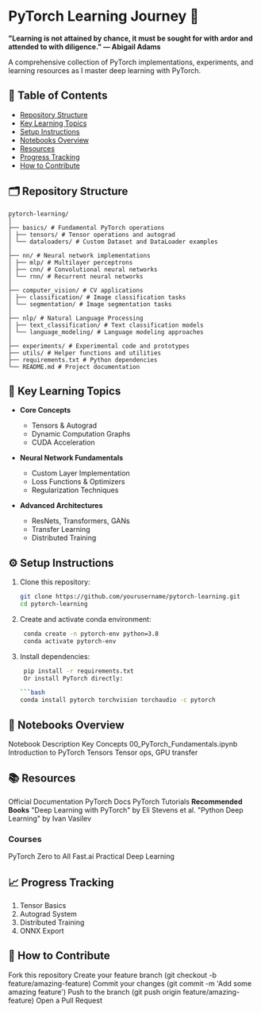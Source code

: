 # PyTorch Learning Journey 🚀

**"Learning is not attained by chance, it must be sought for with ardor and attended to with diligence." — Abigail Adams**

A comprehensive collection of PyTorch implementations, experiments, and learning resources as I master deep learning with PyTorch.

## 📌 Table of Contents
- [Repository Structure](#-repository-structure)
- [Key Learning Topics](#-key-learning-topics)
- [Setup Instructions](#-setup-instructions)
- [Notebooks Overview](#-notebooks-overview)
- [Resources](#-resources)
- [Progress Tracking](#-progress-tracking)
- [How to Contribute](#-how-to-contribute)

## 🗂 Repository Structure
```
pytorch-learning/
│
├── basics/ # Fundamental PyTorch operations
│ ├── tensors/ # Tensor operations and autograd
│ └── dataloaders/ # Custom Dataset and DataLoader examples
│
├── nn/ # Neural network implementations
│ ├── mlp/ # Multilayer perceptrons
│ ├── cnn/ # Convolutional neural networks
│ └── rnn/ # Recurrent neural networks
│
├── computer_vision/ # CV applications
│ ├── classification/ # Image classification tasks
│ └── segmentation/ # Image segmentation tasks
│
├── nlp/ # Natural Language Processing
│ ├── text_classification/ # Text classification models
│ └── language_modeling/ # Language modeling approaches
│
├── experiments/ # Experimental code and prototypes
├── utils/ # Helper functions and utilities
├── requirements.txt # Python dependencies
└── README.md # Project documentation
```

## 🎯 Key Learning Topics
- **Core Concepts**
  - Tensors & Autograd
  - Dynamic Computation Graphs
  - CUDA Acceleration

- **Neural Network Fundamentals**
  - Custom Layer Implementation
  - Loss Functions & Optimizers
  - Regularization Techniques

- **Advanced Architectures**
  - ResNets, Transformers, GANs
  - Transfer Learning
  - Distributed Training

## ⚙️ Setup Instructions
1. Clone this repository:
   ```bash
   git clone https://github.com/yourusername/pytorch-learning.git
   cd pytorch-learning

2. Create and activate conda environment:
   ```bash
    conda create -n pytorch-env python=3.8
    conda activate pytorch-env

4. Install dependencies:
   ```bash
    pip install -r requirements.txt
    Or install PyTorch directly:

   ```bash
   conda install pytorch torchvision torchaudio -c pytorch


## 📓 Notebooks Overview

Notebook	Description	Key Concepts
00_PyTorch_Fundamentals.ipynb	Introduction to PyTorch Tensors	Tensor ops, GPU transfer

## 📚 Resources
Official Documentation
PyTorch Docs
PyTorch Tutorials
**Recommended Books**
"Deep Learning with PyTorch" by Eli Stevens et al.
"Python Deep Learning" by Ivan Vasilev

### Courses
PyTorch Zero to All
Fast.ai Practical Deep Learning

## 📈 Progress Tracking
1. Tensor Basics
2. Autograd System
3. Distributed Training
4. ONNX Export

## 🤝 How to Contribute
Fork this repository
Create your feature branch (git checkout -b feature/amazing-feature)
Commit your changes (git commit -m 'Add some amazing feature')
Push to the branch (git push origin feature/amazing-feature)
Open a Pull Request
